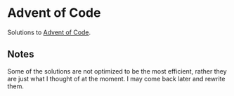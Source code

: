 # Advent of Code

Solutions to [Advent of Code](https://adventofcode.com/).

## Notes
Some of the solutions are not optimized to be the most efficient, rather they are just what I thought of at the moment.
I may come back later and rewrite them.
